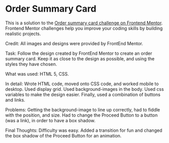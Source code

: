 # Order Summary Card

This is a solution to the [Order summary card challenge on Frontend Mentor](https://www.frontendmentor.io/challenges/order-summary-component-QlPmajDUj). Frontend Mentor challenges help you improve your coding skills by building realistic projects.

Credit: All images and designs were provided by FrontEnd Mentor.

Task: Follow the design created by FrontEnd Mentor to create an order summary card. Keep it as close to the design as possible, and using the styles they have chosen.

What was used: HTML 5, CSS.

In detail: Wrote HTML code, moved onto CSS code, and worked mobile to desktop. Used display grid. Used background-images in the body. Used css variables to make the design easier. Finally, used a combination of buttons and links.

Problems: Getting the background-image to line up correctly, had to fiddle with the position, and size. Had to change the Proceed Button to a button (was a link), in order to have a box shadow.

Final Thoughts: Difficulty was easy. Added a transition for fun and changed the box shadow of the Proceed Button for an animation.
